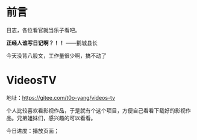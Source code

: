 # 前言

日志，各位看官就当乐子看吧。

**正经人谁写日记啊？！！**    ——鹅城县长

今天没背八股文，工作量很少啊，搞不动了

# VideosTV

地址：https://gitee.com/t0o-yang/videos-tv

个人比较喜欢看影视作品，于是就有个这个项目，方便自己看看下载好的影视作品。兄弟姐妹们，感兴趣的可以看看。

今日进度：播放页面；